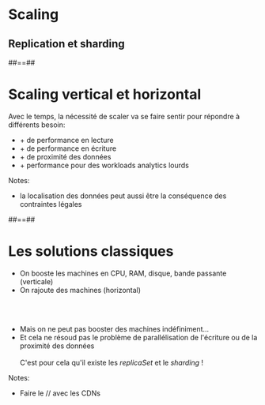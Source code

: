 <!-- .slide: class="transition underline"-->
# Scaling
## Replication et sharding

##==##

# Scaling vertical et horizontal

Avec le temps, la nécessité de scaler va se faire sentir pour répondre à différents besoin:

* \+ de performance en lecture
* \+ de performance en écriture
* \+ de proximité des données
* \+ performance pour des workloads analytics lourds
<!-- .element: class="list-fragment" -->

Notes:
- la localisation des données peut aussi être la conséquence des contraintes légales

##==##

# Les solutions classiques

* On booste les machines en CPU, RAM, disque, bande passante (verticale)
* On rajoute des machines (horizontal)
<!-- .element: class="list-fragment" -->
<br/><br/>
* Mais on ne peut pas booster des machines indéfiniment...
* Et cela ne résoud pas le problème de parallélisation de l'écriture ou de la proximité des données
<br/><br/>
C'est pour cela qu'il existe les *replicaSet* et le *sharding* !
  

Notes:
- Faire le // avec les CDNs
